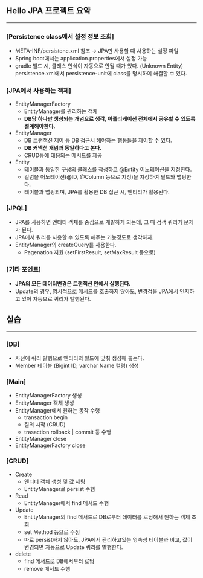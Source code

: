 ## Hello JPA 프로젝트 요약

---

### [Persistence class에서 설정 정보 조회]

- META-INF/persistenc.xml 참조 → JPA만 사용할 때 사용하는 설정 파일
- Spring boot에서는 application.properties에서 설정 가능
- gradle 빌드 시, 클래스 인식이 자동으로 안될 때가 있다. (Unknown Entity) persistence.xml에서 persistence-unit에 class를 명시하여 해결할 수 있다.

### [JPA에서 사용하는 객체]

- EntityManagerFactory
  - EntityManager를 관리하는 객체
  - **DB당 하나만 생성되는 개념으로 생각, 어플리케이션 전체에서 공유할 수 있도록 설계해야한다.**
- EntityManager
  - DB 트랜잭션 제어 등 DB 접근시 해야하는 행동들을 제어할 수 있다.
  - **DB 커넥션 개념과 동일하다고 본다.**
  - CRUD등에 대응되는 메서드를 제공
- Entity
  - 테이블과 동일한 구성의 클래스를 작성하고 @Entity 어노테이션을 지정한다.
  - 컬럼을 어노테이션(@ID, @Column 등으로 지정)을 지정하여 필드와 맵핑한다.
  - 테이블과 맵핑되며, JPA를 활용한 DB 접근 시, 엔티티가 활용된다.


### [JPQL]

- JPA를 사용하면 엔티티 객체를 중심으로 개발하게 되는데, 그 때 검색 쿼리가 문제가 된다.
- JPA에서 쿼리를 사용할 수 있도록 해주는 기능정도로 생각하자.
- EntityManager의 createQuery를 사용한다.
  - Pagenation 지원 (setFirstResult, setMaxResult 등으로)

### [기타 포인트]

- **JPA의 모든 데이터변경은 트랜잭션 안에서 실행된다.**
- Update의 경우, 명시적으로 메서드를 호출하지 않아도, 변경점을 JPA에서 인지하고 있어 자동으로 쿼리가 발행된다.

## 실습

---

### [DB]

- 사전에 쿼리 발행으로 엔티티의 필드에 맞춰 생성해 놓는다.
- Member 테이블 (Bigint ID, varchar Name 컬럼) 생성

### [Main]

- EntityManagerFactory 생성
- EntityManager 객체 생성
- EntityManager에서 원하는 동작 수행
  - transaction begin
  - 질의 시작 (CRUD)
  - trasaction rollback | commit 등 수행
- EntityManager close
- EntityManagerFactory close

### [CRUD]

- Create
  - 엔티티 객체 생성 및 값 세팅
  - EntityManager로 persist 수행
- Read
  - EntityManager에서 find 메서드 수행
- Update
  - EntityManager의 find 메서드로 DB로부터 데이터를 로딩해서 원하는 객체 조회
  - set Method 등으로 수정
  - 따로 persist하지 않아도,  JPA에서 관리하고있는 영속성 테이블과 비교, 값이 변경되면 자동으로 Update 쿼리를 발행한다.
- delete
  - find 메서드로 DB에서부터 로딩
  - remove 메서드 수행
